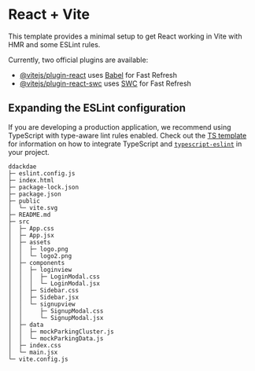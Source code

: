 # React + Vite

This template provides a minimal setup to get React working in Vite with HMR and some ESLint rules.

Currently, two official plugins are available:

- [@vitejs/plugin-react](https://github.com/vitejs/vite-plugin-react/blob/main/packages/plugin-react) uses [Babel](https://babeljs.io/) for Fast Refresh
- [@vitejs/plugin-react-swc](https://github.com/vitejs/vite-plugin-react/blob/main/packages/plugin-react-swc) uses [SWC](https://swc.rs/) for Fast Refresh

## Expanding the ESLint configuration

If you are developing a production application, we recommend using TypeScript with type-aware lint rules enabled. Check out the [TS template](https://github.com/vitejs/vite/tree/main/packages/create-vite/template-react-ts) for information on how to integrate TypeScript and [`typescript-eslint`](https://typescript-eslint.io) in your project.

```
ddackdae
├─ eslint.config.js
├─ index.html
├─ package-lock.json
├─ package.json
├─ public
│  └─ vite.svg
├─ README.md
├─ src
│  ├─ App.css
│  ├─ App.jsx
│  ├─ assets
│  │  ├─ logo.png
│  │  └─ logo2.png
│  ├─ components
│  │  ├─ loginview
│  │  │  ├─ LoginModal.css
│  │  │  └─ LoginModal.jsx
│  │  ├─ Sidebar.css
│  │  ├─ Sidebar.jsx
│  │  └─ signupview
│  │     ├─ SignupModal.css
│  │     └─ SignupModal.jsx
│  ├─ data
│  │  ├─ mockParkingCluster.js
│  │  └─ mockParkingData.js
│  ├─ index.css
│  └─ main.jsx
└─ vite.config.js

```